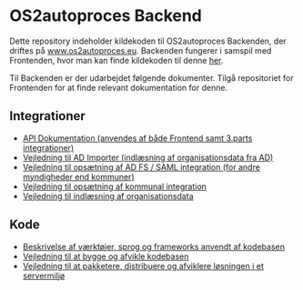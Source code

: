 <h1>OS2autoproces Backend</h1>
<p>
Dette repository indeholder kildekoden til OS2autoproces Backenden, der driftes på <a href="https://www.os2autoproces.eu">www.os2autoproces.eu</a>. Backenden fungerer i samspil med Frontenden, hvor man kan finde kildekoden til denne <a href="https://github.com/OS2autoproces/os2autoproces-frontend">her</a>.
</p>

<p>
Til Backenden er der udarbejdet følgende dokumenter. Tilgå repositoriet for Frontenden for at finde relevant dokumentation for denne.

<h2>Integrationer</h2>
<ul>
  <li><a href="https://www.os2autoproces.eu/doc">API Dokumentation (anvendes af både Frontend samt 3.parts integrationer)</a></li>
  <li><a href="doc/Vejledning til brug af AD importer.docx">Vejledning til AD Importer (indlæsning af organisationsdata fra AD)</a></li>
  <li><a href="doc/Regional SAML opsætning.docx">Vejledning til opsætning af AD FS / SAML integration (for andre myndigheder end kommuner)</a></li>
  <li><a href="doc/Vejledning til implementering af OS2autoproces.docx">Vejledning til opsætning af kommunal integration</a></li>
  <li><a href="doc/Vejledning til indlæsning af organisationsdata.docx">Vejledning til indlæsning af organisationsdata</a></li>
</ul>

<h2>Kode</h2>
<ul>
  <li><a href="doc/Tooling.md">Beskrivelse af værktøjer, sprog og frameworks anvendt af kodebasen</a></li>
  <li><a href="doc/Build.md">Vejledning til at bygge og afvikle kodebasen</a></li>
  <li><a href="doc/Deploy.md">Vejledning til at pakketere, distribuere og afviklere løsningen i et servermiljø</a></li>
</ul>
  
</p>

